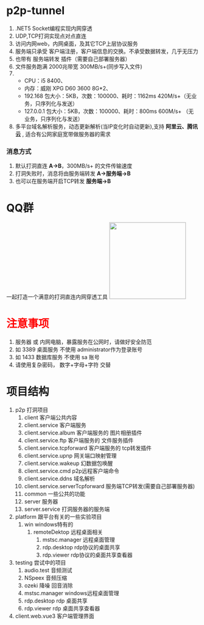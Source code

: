 <!--
 * @Author: snltty
 * @Date: 2021-09-07 00:37:53
 * @LastEditors: snltty
 * @LastEditTime: 2021-10-27 20:13:07
 * @version: v1.0.0
 * @Descripttion: 功能说明
 * @FilePath: \client.web.vue3\src\views\about\home.md
-->

# p2p-tunnel
1. .NET5 Socket编程实现内网穿透
2. UDP,TCP打洞实现点对点直连
3. 访问内网web，内网桌面，及其它TCP上层协议服务
4. 服务端只承受 客户端注册，客户端信息的交换。不承受数据转发，几乎无压力
5. 也带有 服务端转发 插件（需要自己部署服务器）
6. 文件服务跑满 2000兆带宽 300MB/s+(同步写入文件)
7. 
    - CPU：i5 8400、
    - 内存：威刚 XPG D60 3600 8G*2、 
    - 192.168 包大小：5KB，次数：100000、耗时：1162ms  420M/s+（无业务，只序列化与发送）
    - 127.0.0.1 包大小：5KB，次数：100000、耗时：800ms  600M/s+ （无业务，只序列化与发送）
8. 多平台域名解析服务，动态更新解析(当IP变化时自动更新),支持 **阿里云、腾讯云** , 适合有公网家庭宽带做服务器的需求

### 消息方式
1. 默认打洞直连  **A->B**，300MB/s+ 的文件传输速度
2. 打洞失败时，消息将由服务端转发  **A->服务端->B**
3. 也可以在服务端开启TCP转发  **服务端->B**

# QQ群 
一起打造一个满意的打洞直连内网穿透工具
<img src="./imgs/qrcode.png" width="200" style="border:1px solid #ddd;">


# <font color="red">注意事项</font>
1. 服务器 或 内网电脑，暴露服务在公网时，请做好安全防范
2. 如 3389 桌面服务 不使用 administrator作为登录账号
3. 如 1433 数据库服务 不使用 sa 账号
4. 请使用复杂密码， 数字+字母+字符 交替

# 项目结构
1. p2p  打洞项目
    1. client 客户端公共内容
    2. client.service 客户端服务
    3. client.service.album 客户端服务的 图片相册插件
    4. client.service.ftp 客户端服务的  文件服务插件
    5. client.service.tcpforward 客户端服务的 tcp转发插件
    6. client.service.upnp 网关端口映射管理
    7. client.service.wakeup 幻数据包唤醒
    8. client.service.cmd p2p远程客户端命令
    9. client.service.ddns 域名解析
    10. client.service.serverTcpforward 服务端TCP转发(需要自己部署服务器)
    11. common 一些公共的功能
    12. server 服务器
    13. server.service 打洞服务器的服务端
2. platform 跟平台有关的一些实验项目
    1. win  windows特有的
        1. remoteDektop 远程桌面相关
            1. mstsc.manager 远程桌面管理
            2. rdp.desktop rdp协议的桌面共享
            3. rdp.viewer rdp协议的桌面共享查看器
3. testing  尝试中的项目
    1. audio.test 音频测试
    2. NSpeex 音频压缩
    3. ozeki 降噪 回音消除
    4. mstsc.manager windows远程桌面管理
    5. rdp.desktop rdp 桌面共享 
    6. rdp.viewer  rdp 桌面共享查看器
4. client.web.vue3 客户端管理界面
